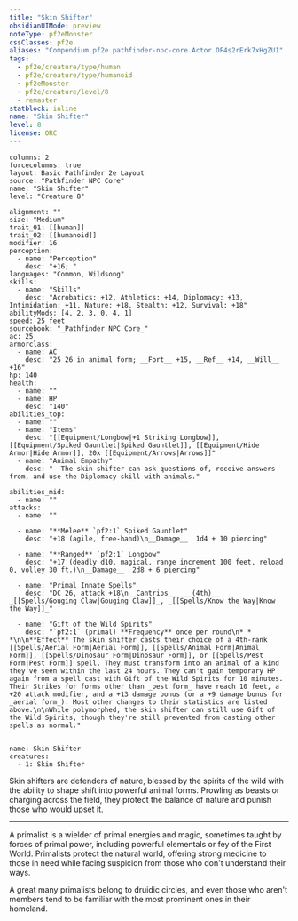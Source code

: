 ```yaml
---
title: "Skin Shifter"
obsidianUIMode: preview
noteType: pf2eMonster
cssClasses: pf2e
aliases: "Compendium.pf2e.pathfinder-npc-core.Actor.OF4s2rErk7xHgZU1" 
tags:
  - pf2e/creature/type/human
  - pf2e/creature/type/humanoid
  - pf2eMonster
  - pf2e/creature/level/8
  - remaster
statblock: inline
name: "Skin Shifter"
level: 8
license: ORC
---
```


```statblock
columns: 2
forcecolumns: true
layout: Basic Pathfinder 2e Layout
source: "Pathfinder NPC Core"
name: "Skin Shifter"
level: "Creature 8"

alignment: ""
size: "Medium"
trait_01: [[human]]
trait_02: [[humanoid]]
modifier: 16
perception:
  - name: "Perception"
    desc: "+16; "
languages: "Common, Wildsong"
skills:
  - name: "Skills"
    desc: "Acrobatics: +12, Athletics: +14, Diplomacy: +13, Intimidation: +11, Nature: +18, Stealth: +12, Survival: +18"
abilityMods: [4, 2, 3, 0, 4, 1]
speed: 25 feet
sourcebook: "_Pathfinder NPC Core_"
ac: 25
armorclass:
  - name: AC
    desc: "25 26 in animal form; __Fort__ +15, __Ref__ +14, __Will__ +16"
hp: 140
health:
  - name: ""
  - name: HP
    desc: "140"
abilities_top:
  - name: ""
  - name: "Items"
    desc: "[[Equipment/Longbow|+1 Striking Longbow]], [[Equipment/Spiked Gauntlet|Spiked Gauntlet]], [[Equipment/Hide Armor|Hide Armor]], 20x [[Equipment/Arrows|Arrows]]"
  - name: "Animal Empathy"
    desc: "  The skin shifter can ask questions of, receive answers from, and use the Diplomacy skill with animals."

abilities_mid:
  - name: ""
attacks:
  - name: ""

  - name: "**Melee** `pf2:1` Spiked Gauntlet"
    desc: "+18 (agile, free-hand)\n__Damage__  1d4 + 10 piercing"

  - name: "**Ranged** `pf2:1` Longbow"
    desc: "+17 (deadly d10, magical, range increment 100 feet, reload 0, volley 30 ft.)\n__Damage__  2d8 + 6 piercing"

  - name: "Primal Innate Spells"
    desc: "DC 26, attack +18\n__Cantrips__  __(4th)__ _[[Spells/Gouging Claw|Gouging Claw]]_, _[[Spells/Know the Way|Know the Way]]_"

  - name: "Gift of the Wild Spirits"
    desc: "`pf2:1` (primal) **Frequency** once per round\n* * *\n\n**Effect** The skin shifter casts their choice of a 4th-rank [[Spells/Aerial Form|Aerial Form]], [[Spells/Animal Form|Animal Form]], [[Spells/Dinosaur Form|Dinosaur Form]], or [[Spells/Pest Form|Pest Form]] spell. They must transform into an animal of a kind they've seen within the last 24 hours. They can't gain temporary HP again from a spell cast with Gift of the Wild Spirits for 10 minutes. Their Strikes for forms other than _pest form_ have reach 10 feet, a +20 attack modifier, and a +13 damage bonus (or a +9 damage bonus for _aerial form_). Most other changes to their statistics are listed above.\n\nWhile polymorphed, the skin shifter can still use Gift of the Wild Spirits, though they're still prevented from casting other spells as normal."
 
```

```encounter-table
name: Skin Shifter
creatures:
  - 1: Skin Shifter
```



Skin shifters are defenders of nature, blessed by the spirits of the wild with the ability to shape shift into powerful animal forms. Prowling as beasts or charging across the field, they protect the balance of nature and punish those who would upset it.

* * *

A primalist is a wielder of primal energies and magic, sometimes taught by forces of primal power, including powerful elementals or fey of the First World. Primalists protect the natural world, offering strong medicine to those in need while facing suspicion from those who don't understand their ways.

A great many primalists belong to druidic circles, and even those who aren't members tend to be familiar with the most prominent ones in their homeland.
